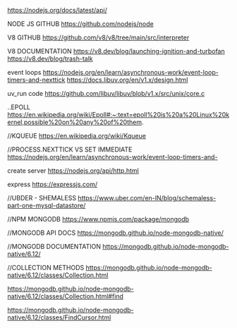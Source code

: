 https://nodejs.org/docs/latest/api/

NODE JS GITHUB
https://github.com/nodejs/node

V8 GITHUB 
https://github.com/v8/v8/tree/main/src/interpreter

V8 DOCUMENTATION
https://v8.dev/blog/launching-ignition-and-turbofan
https://v8.dev/blog/trash-talk

event loops
https://nodejs.org/en/learn/asynchronous-work/event-loop-timers-and-nexttick
https://docs.libuv.org/en/v1.x/design.html


uv_run code 
https://github.com/libuv/libuv/blob/v1.x/src/unix/core.c 




..EPOLL
https://en.wikipedia.org/wiki/Epoll#:~:text=epoll%20is%20a%20Linux%20kernel,possible%20on%20any%20of%20them.

//KQUEUE
https://en.wikipedia.org/wiki/Kqueue

//PROCESS.NEXTTICK VS SET IMMEDIATE
https://nodejs.org/en/learn/asynchronous-work/event-loop-timers-and-


create server 
https://nodejs.org/api/http.html

express
https://expressjs.com/

//UBDER - SHEMALESS 
https://www.uber.com/en-IN/blog/schemaless-part-one-mysql-datastore/

//NPM MONGODB
https://www.npmjs.com/package/mongodb

//MONGODB API DOCS
https://mongodb.github.io/node-mongodb-native/

//MONGODB DOCUMENTATION
https://mongodb.github.io/node-mongodb-native/6.12/

//COLLECTION METHODS
https://mongodb.github.io/node-mongodb-native/6.12/classes/Collection.html

https://mongodb.github.io/node-mongodb-native/6.12/classes/Collection.html#find

https://mongodb.github.io/node-mongodb-native/6.12/classes/FindCursor.html